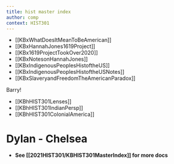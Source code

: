```yaml
---
title: hist master index
author: comp
context: HIST301
---
```


- [[KBxWhatDoesItMeanToBeAmerican]] 
- [[KBxHannahJones1619Project]]
- [[KBx1619ProjectTookOver2020]]
- [[KBxNotesonHannahJones]]
- [[KBxIndigenousPeoplesHistoftheUS]]
- [[KBxIndigenousPeoplesHistoftheUSNotes]]
- [[KBxSlaveryandFreedomTheAmericanParadox]]

Barry!
- [[KBhHIST301Lenses]]
- [[KBhHIST301IndianPersp]] 
- [[KBhHIST301ColonialAmerica]] 

# Dylan - Chelsea
- **See [[2021HIST301/KBHIST301MasterIndex]] for more docs**


